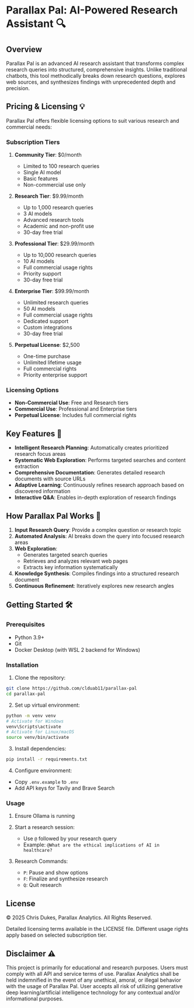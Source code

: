 # Parallax Pal: AI-Powered Research Assistant 🔍

## Overview

Parallax Pal is an advanced AI research assistant that transforms complex research queries into structured, comprehensive insights. Unlike traditional chatbots, this tool methodically breaks down research questions, explores web sources, and synthesizes findings with unprecedented depth and precision.

## Pricing & Licensing 💡

Parallax Pal offers flexible licensing options to suit various research and commercial needs:

### Subscription Tiers

1. **Community Tier**: $0/month
   - Limited to 100 research queries
   - Single AI model
   - Basic features
   - Non-commercial use only

2. **Research Tier**: $9.99/month
   - Up to 1,000 research queries
   - 3 AI models
   - Advanced research tools
   - Academic and non-profit use
   - 30-day free trial

3. **Professional Tier**: $29.99/month
   - Up to 10,000 research queries
   - 10 AI models
   - Full commercial usage rights
   - Priority support
   - 30-day free trial

4. **Enterprise Tier**: $99.99/month
   - Unlimited research queries
   - 50 AI models
   - Full commercial usage rights
   - Dedicated support
   - Custom integrations
   - 30-day free trial

5. **Perpetual License**: $2,500
   - One-time purchase
   - Unlimited lifetime usage
   - Full commercial rights
   - Priority enterprise support

### Licensing Options

- **Non-Commercial Use**: Free and Research tiers
- **Commercial Use**: Professional and Enterprise tiers
- **Perpetual License**: Includes full commercial rights

## Key Features 🚀

- **Intelligent Research Planning**: Automatically creates prioritized research focus areas
- **Systematic Web Exploration**: Performs targeted searches and content extraction
- **Comprehensive Documentation**: Generates detailed research documents with source URLs
- **Adaptive Learning**: Continuously refines research approach based on discovered information
- **Interactive Q&A**: Enables in-depth exploration of research findings

## How Parallax Pal Works 🧠

1. **Input Research Query**: Provide a complex question or research topic
2. **Automated Analysis**: AI breaks down the query into focused research areas
3. **Web Exploration**: 
   - Generates targeted search queries
   - Retrieves and analyzes relevant web pages
   - Extracts key information systematically
4. **Knowledge Synthesis**: Compiles findings into a structured research document
5. **Continuous Refinement**: Iteratively explores new research angles

## Getting Started 🛠️

### Prerequisites
- Python 3.9+
- Git
- Docker Desktop (with WSL 2 backend for Windows)

### Installation

1. Clone the repository:
```bash
git clone https://github.com/clduab11/parallax-pal
cd parallax-pal
```

2. Set up virtual environment:
```bash
python -m venv venv
# Activate for Windows
venv\Scripts\activate
# Activate for Linux/macOS
source venv/bin/activate
```

3. Install dependencies:
```bash
pip install -r requirements.txt
```

4. Configure environment:
- Copy `.env.example` to `.env`
- Add API keys for Tavily and Brave Search

### Usage

1. Ensure Ollama is running
2. Start a research session:
   - Use `@` followed by your research query
   - Example: `@What are the ethical implications of AI in healthcare?`

3. Research Commands:
   - `P`: Pause and show options
   - `F`: Finalize and synthesize research
   - `Q`: Quit research

## License 

© 2025 Chris Dukes, Parallax Analytics. All Rights Reserved.

Detailed licensing terms available in the LICENSE file. Different usage rights apply based on selected subscription tier.

## Disclaimer ⚠️

This project is primarily for educational and research purposes. Users must comply with all API and service terms of use. Parallax Analytics shall be held indemnified in the event of any unethical, amoral, or illegal behavior with the usage of Parallax Pal. User accepts all risk of utilizing generative deep learning/artificial intelligence technology for any contextual and/or informational purposes.
